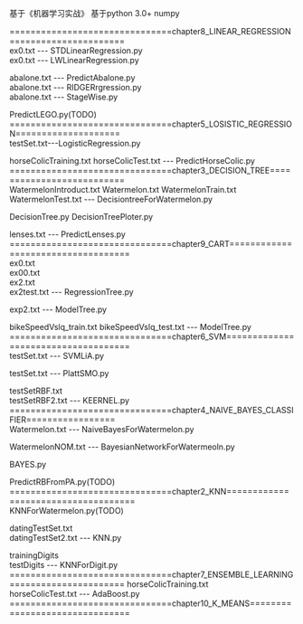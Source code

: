 基于《机器学习实战》 基于python 3.0+ numpy  

===============================chapter8_LINEAR_REGRESSION======================  
ex0.txt --- STDLinearRegression.py    
ex0.txt --- LWLinearRegression.py  

abalone.txt --- PredictAbalone.py  
abalone.txt --- RIDGERrgression.py  
abalone.txt --- StageWise.py  

PredictLEGO.py(TODO)    
===============================chapter5_LOSISTIC_REGRESSION====================  
testSet.txt---LogisticRegression.py

horseColicTraining.txt
horseColicTest.txt --- PredictHorseColic.py
===============================chapter3_DECISION_TREE==========================    
WatermelonIntroduct.txt
Watermelon.txt 
WatermelonTrain.txt  
WatermelonTest.txt --- DecisiontreeForWatermelon.py

DecisionTree.py
DecisionTreePloter.py

lenses.txt --- PredictLenses.py  
===============================chapter9_CART===================================  
ex0.txt  
ex00.txt  
ex2.txt  
ex2test.txt --- RegressionTree.py  

exp2.txt --- ModelTree.py

bikeSpeedVslq_train.txt
bikeSpeedVslq_test.txt --- ModelTree.py  
===============================chapter6_SVM====================================  
testSet.txt --- SVMLiA.py

testSet.txt --- PlattSMO.py

testSetRBF.txt    
testSetRBF2.txt --- KEERNEL.py  
===============================chapter4_NAIVE_BAYES_CLASSIFIER=================   
Watermelon.txt --- NaiveBayesForWatermelon.py  
  
WatermelonNOM.txt --- BayesianNetworkForWatermeoln.py  

BAYES.py

PredictRBFromPA.py(TODO)
===============================chapter2_KNN====================================   
KNNForWatermelon.py(TODO)    

datingTestSet.txt  
datingTestSet2.txt --- KNN.py  

trainingDigits  
testDigits --- KNNForDigit.py
===============================chapter7_ENSEMBLE_LEARNING======================
horseColicTraining.txt  
horseColicTest.txt --- AdaBoost.py  
===============================chapter10_K_MEANS===============================
 
 
 
    

